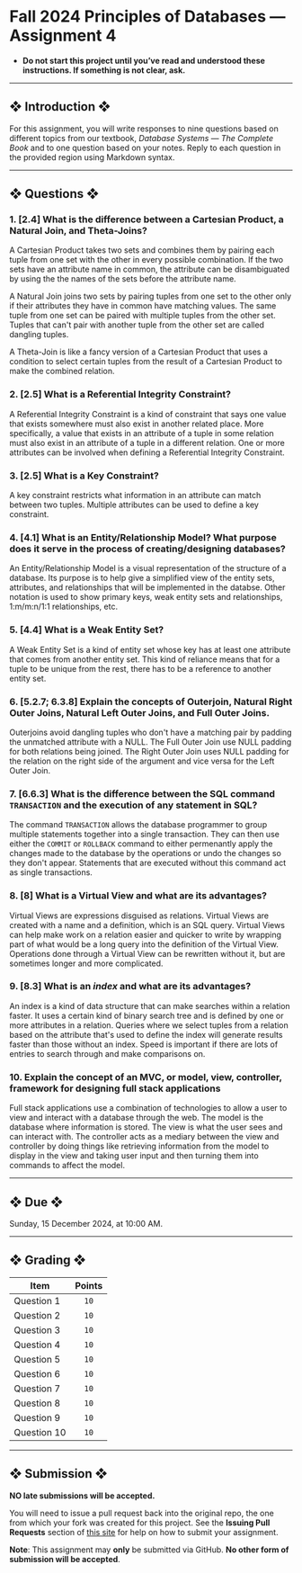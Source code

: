 # Fall 2024 Principles of Databases — Assignment 4

* **Do not start this project until you’ve read and understood these instructions. If something is not clear, ask.**

---

## ❖ Introduction ❖

For this assignment, you will write responses to nine questions based on different topics from our textbook, *Database Systems — The Complete Book* and to one question based on your notes. Reply to each question in the provided region using Markdown syntax.

---

## ❖ Questions ❖

### 1. [2.4] What is the difference between a Cartesian Product, a Natural Join, and Theta-Joins?

A Cartesian Product takes two sets and combines them by pairing each tuple from one set with the other in every possible combination. 
If the two sets have an attribute name in common, the attribute can be disambiguated by using the the names of the sets before the attribute name. 

A Natural Join joins two sets by pairing tuples from one set to the other only if their attributes they have in common have matching values. 
The same tuple from one set can be paired with multiple tuples from the other set. 
Tuples that can't pair with another tuple from the other set are called dangling tuples. 

A Theta-Join is like a fancy version of a Cartesian Product that uses a condition to select certain tuples from the result of a Cartesian
Product to make the combined relation. 

### 2. [2.5] What is a Referential Integrity Constraint?

A Referential Integrity Constraint is a kind of constraint that says one value that exists somewhere must also exist in another related place.
More specifically, a value that exists in an attribute of a tuple in some relation must also exist in an attribute of a tuple in a different 
relation. 
One or more attributes can be involved when defining a Referential Integrity Constraint. 

###  3. [2.5] What is a Key Constraint?

A key constraint restricts what information in an attribute can match between two tuples. Multiple attributes can be used to define a key constraint. 

### 4. [4.1] What is an Entity/Relationship Model? What purpose does it serve in the process of creating/designing databases?

An Entity/Relationship Model is a visual representation of the structure of a database. Its purpose is to help give a simplified view of the entity sets, attributes, and relationships
that will be implemented in the databse. Other notation is used to show primary keys, weak entity sets and relationships, 1:m/m:n/1:1 relationships, etc.   

### 5. [4.4] What is a Weak Entity Set?

A Weak Entity Set is a kind of entity set whose key has at least one attribute that comes from another entity set. This kind of reliance means that for a tuple to be unique from the rest, 
there has to be a reference to another entity set.  

### 6. [5.2.7; 6.3.8] Explain the concepts of Outerjoin, Natural Right Outer Joins, Natural Left Outer Joins, and Full Outer Joins.

Outerjoins avoid dangling tuples who don't have a matching pair by padding the unmatched attribute with a NULL. The Full Outer Join use NULL padding for both relations being joined. The Right 
Outer Join uses NULL padding for the relation on the right side of the argument and vice versa for the Left Outer Join.

### 7. [6.6.3] What is the difference between the SQL command `TRANSACTION` and the execution of any statement in SQL?

The command `TRANSACTION` allows the database programmer to group multiple statements together into a single transaction. They can then use either the `COMMIT`
or `ROLLBACK` command to either permenantly apply the changes made to the database by the operations or undo the changes so they don't appear. 
Statements that are executed without this command act as single transactions. 

### 8. [8] What is a Virtual View and what are its advantages?

Virtual Views are expressions disguised as relations. Virtual Views are created with a name and a definition, which is an SQL query. Virtual Views can help make work on a relation easier and 
quicker to write by wrapping part of what would be a long query into the definition of the Virtual View. Operations done through a Virtual View can be rewritten without it, but are sometimes 
longer and more complicated. 

### 9. [8.3] What is an *index* and what are its advantages?

An index is a kind of data structure that can make searches within a relation faster. It uses a certain kind of binary search tree and is defined by one or more attributes in a 
relation. Queries where we select tuples from a relation based on the attribute that's used to define the index will generate results faster than those without an index. Speed is important 
if there are lots of entries to search through and make comparisons on.  

### 10. Explain the concept of an MVC, or model, view, controller, framework for designing full stack applications

Full stack applications use a combination of technologies to allow a user to view and interact with a database through the web. The model is the database where information is stored. The 
view is what the user sees and can interact with. The controller acts as a mediary between the view and controller by doing things like retrieving information from the model to display in 
the view and taking user input and then turning them into commands to affect the model. 

---

## ❖ Due ❖

Sunday, 15 December 2024, at 10:00 AM.

---

## ❖ Grading ❖

| Item        | Points |
|-------------|:------:|
| Question 1  | `10`   |
| Question 2  | `10`   |
| Question 3  | `10`   |
| Question 4  | `10`   |
| Question 5  | `10`   |
| Question 6  | `10`   |
| Question 7  | `10`   |
| Question 8  | `10`   |
| Question 9  | `10`   |
| Question 10 | `10`   |

---

## ❖ Submission ❖

**NO late submissions will be accepted.**

You will need to issue a pull request back into the original repo, the one from which your fork was created for this project. See the **Issuing Pull Requests** section of [this site](http://code-warrior.github.io/tutorials/git/github/index.html) for help on how to submit your assignment.

**Note**: This assignment may **only** be submitted via GitHub. **No other form of submission will be accepted**.
